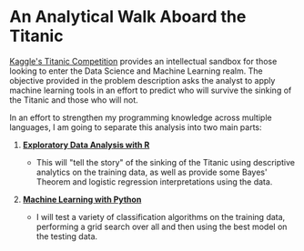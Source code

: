 # An Analytical Walk Aboard the Titanic

[Kaggle's Titanic Competition](https://www.kaggle.com/c/titanic) provides an intellectual sandbox for those looking to enter the Data Science and Machine Learning realm. The objective provided in the problem description asks the analyst to apply machine learning tools in an effort to predict who will survive the sinking of the Titanic and those who will not.

In an effort to strengthen my programming knowledge across multiple languages, I am going to separate this analysis into two main parts:

1. **[Exploratory Data Analysis with R](eda_with_R.pdf)**

    * This will "tell the story" of the sinking of the Titanic using descriptive analytics on the training data, as well as provide some Bayes' Theorem and logistic regression interpretations using the data.

2. **[Machine Learning with Python](machine_learning_report.pdf)**

    * I will test a variety of classification algorithms on the training data, performing a grid search over all and then using the best model on the testing data.
